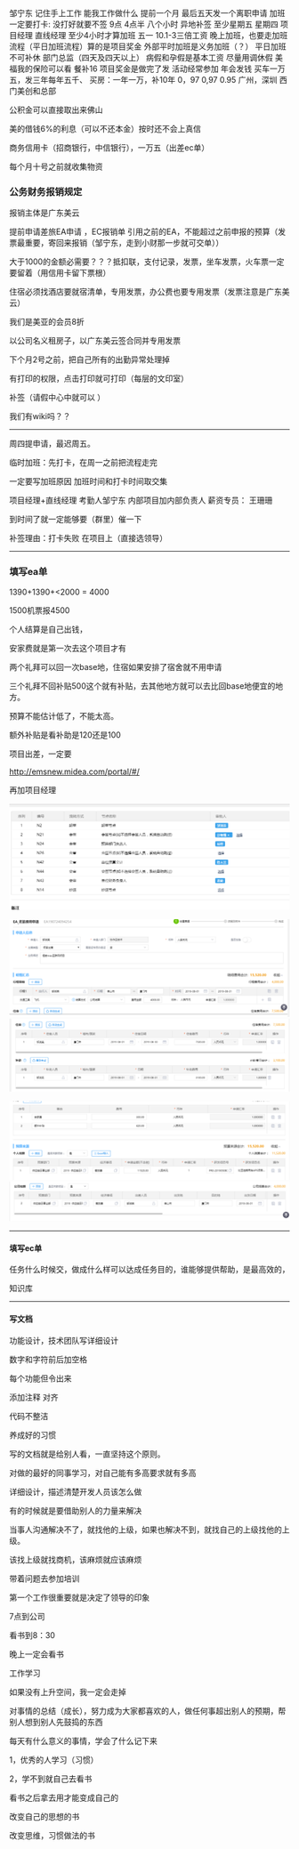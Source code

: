 邹宁东
记住手上工作
能我工作做什么
提前一个月
最后五天发一个离职申请
加班一定要打卡:
没打好就要不签
9点 4点半
八个小时
异地补签
至少星期五
星期四 项目经理 直线经理
至少4小时才算加班
五一 10.1-3三倍工资
晚上加班，也要走加班流程（平日加班流程）算的是项目奖金
外部平时加班是义务加班（？）
平日加班不可补休
部门总监（四天及四天以上）
病假和孕假是基本工资
尽量用调休假
美福我的保险可以看
餐补16
项目奖金是做完了发
活动经常参加
年会发钱
买车一万五，发三年每年五千、
买房：一年一万，补10年
0，97 0,97 0.95
广州，深圳
西门美创和总部

公积金可以直接取出来佛山

美的借钱6%的利息（可以不还本金）按时还不会上真信

商务信用卡（招商银行，中信银行），一万五（出差ec单）

每个月十号之前就收集物资

### 公务财务报销规定

报销主体是广东美云

提前申请差旅EA申请 ，EC报销单 引用之前的EA，不能超过之前申报的预算（发票最重要，寄回来报销（邹宁东，走到小财那一步就可交单））

大于1000的金额必需要？？？抵扣联，支付记录，发票，坐车发票，火车票一定要留着（用信用卡留下票根）

住宿必须找酒店要就宿清单，专用发票，办公费也要专用发票（发票注意是广东美云）

我们是美亚的会员8折

以公司名义租房子，以广东美云签合同并专用发票

下个月2号之前，把自己所有的出勤异常处理掉

有打印的权限，点击打印就可打印（每层的文印室）

补签（请假中心中就可以 ）

我们有wiki吗？？ 



----

周四提申请，最迟周五。

临时加班：先打卡，在周一之前把流程走完

一定要写加班原因 加班时间和打卡时间取交集

项目经理+直线经理 考勤人邹宁东   内部项目加内部负责人   薪资专员： 王珊珊

到时间了就一定能够要（群里）催一下  

补签理由：打卡失败  在项目上（直接选领导）

-----

### 填写ea单

1390+1390+<2000   = 4000   

1500机票报4500

个人结算是自己出钱，

安家费就是第一次去这个项目才有

两个礼拜可以回一次base地，住宿如果安排了宿舍就不用申请

三个礼拜不回补贴500这个就有补贴，去其他地方就可以去比回base地便宜的地方。

预算不能估计低了，不能太高。

额外补贴是看补助是120还是100

项目出差，一定要

http://emsnew.midea.com/portal/#/

再加项目经理

![1563939584948](image/1563939584948.png)

![1563939637713](image/1563939637713.png)![1563939651840](image/1563939651840.png)

![1563939666252](image/1563939666252.png)![1563939676516](image/1563939676516.png)

-----

#### 填写ec单

任务什么时候交，做成什么样可以达成任务目的，谁能够提供帮助，是最高效的，

知识库

---

#### 写文档

功能设计，技术团队写详细设计

数字和字符前后加空格

每个功能但令出来

添加注释 对齐

代码不整洁

养成好的习惯

写的文档就是给别人看，一直坚持这个原则。

对做的最好的同事学习，对自己能有多高要求就有多高

详细设计，描述清楚开发人员该怎么做

有的时候就是要借助别人的力量来解决

当事人沟通解决不了，就找他的上级，如果也解决不到，就找自己的上级找他的上级。

该找上级就找商机，该麻烦就应该麻烦

带着问题去参加培训

第一个工作很重要就是决定了领导的印象

7点到公司

看书到8：30

晚上一定会看书

工作学习

如果没有上升空间，我一定会走掉

对事情的总结（成长），努力成为大家都喜欢的人，做任何事超出别人的预期，帮别人想到别人先鼓捣的东西



每天有什么意义的事情，学会了什么记下来

1，优秀的人学习（习惯）

2，学不到就自己去看书

看书之后拿去用才能变成自己的

改变自己的思想的书

改变思维，习惯做法的书